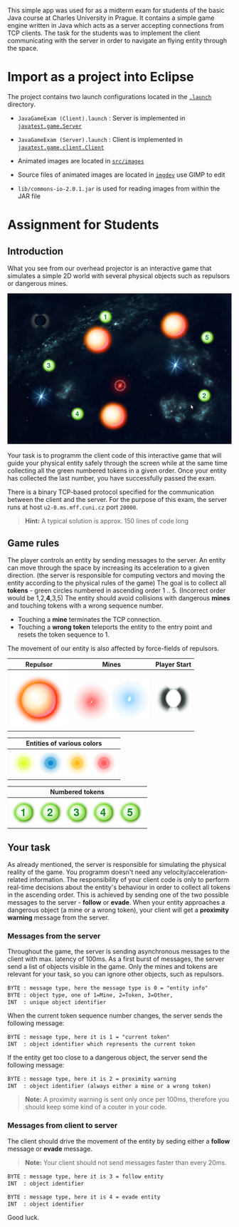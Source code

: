This simple app was used for as a midterm exam for students of the basic Java course at Charles University in Prague. It contains a simple game engine written in Java which acts as a server accepting connections from TCP clients. The task for the students was to implement the client communicating with the server in order to navigate an flying entity through the space.


# Import as a project into Eclipse

The project contains two launch configurations located in the [`.launch`](.launch/) directory.
- `JavaGameExam (Client).launch` : Server is implemented in
  [`javatest.game.Server`](src/javatest/game/Server.java)
- `JavaGameExam (Server).launch` : Client is implemented in
  [`javatest.game.client.Client`](src/javatest/game/client/Client.java)

- Animated images are located in [`src/images`](src/images/)
- Source files of animated images are located in [`imgdev`](imgdev/) use GIMP to edit
- `lib/commons-io-2.0.1.jar` is used for reading images from within the JAR file

# Assignment for Students

## Introduction
What you see from our overhead projector is an interactive game that simulates
a simple 2D world with several physical objects such as repulsors or dangerous mines.

![Screenshot from the game](imgdev/screenshot.png)

Your task is to programm the client code of this interactive game that will guide your
physical entity safely through the screen while at the same time collecting all the green
numbered tokens in a given order. Once your entity has collected the last number, you
have successfully passed the exam.

There is a binary TCP-based protocol specified for the communication between the client and the server.
For the purpose of this exam, the server runs at host `u2-0.ms.mff.cuni.cz` port `20000`.
> **Hint:** A typical solution is approx. 150 lines of code long

## Game rules

The player controls an entity by sending messages to the server.
An entity can move through the space by increasing its acceleration to a given direction.
(the server is responsible for computing vectors and moving the entity according to the physical rules of the game)
The goal is to collect all **tokens** - green circles numbered in ascending order 1 .. 5.
(Incorrect order would be 1,2,**4**,3,5)
The entity should avoid collisions with dangerous **mines** and touching tokens with a wrong sequence number.
 
 - Touching a **mine** terminates the TCP connection.
 - Touching a **wrong token** teleports the entity to the entry point and resets the token sequence to 1.
 
The movement of our entity is also affected by force-fields of repulsors.

| Repulsor | Mines | Player Start |
|----------|------|--------------|
| ![](src/images/orb.png) | ![](src/images/glint.png)![](src/images/bluestar.png) | ![](src/images/playerstart.png)

| Entities of various colors |
|----------------------------|
| ![](src/images/flare-yellow.png)![](src/images/flare-blue.png)![](src/images/flare-orange.png)![](src/images/flare-red.png)

| Numbered tokens |
|-----------------|
| ![](src/images/goal1.png)![](src/images/goal2.png)![](src/images/goal3.png)![](src/images/goal4.png)![](src/images/goal5.png)



## Your task

As already mentioned, the server is responsible for simulating the physical reality of the game.
You programm doesn't need any velocity/acceleration-related information.
The responsibility of your client code is only to perform real-time decisions about the entity's behaviour in order to collect all tokens in the ascending order. This is achieved by sending one of the two possible messages to the server - **follow** or **evade**.
When your entity approaches a dangerous object (a mine or a wrong token), your client will get a **proximity warning** message from the server.

### Messages from the server
Throughout the game, the server is sending asynchronous messages to the client with max. latency of 100ms.
As a first burst of messages, the server send a list of objects visible in the game.
Only the mines and tokens are relevant for your task, so you can ignore other objects, such as repulsors.
```
BYTE : message type, here the message type is 0 = "entity info"
BYTE : object type, one of 1=Mine, 2=Token, 3=Other,
INT  : unique object identifier
```

When the current token sequence number changes, the server sends the following message:
```
BYTE : message type, here it is 1 = "current token"
INT  : object identifier which represents the current token
```

If the entity get too close to a dangerous object, the server send the following message:
```
BYTE : message type, here it is 2 = proximity warning
INT  : object identifier (always either a mine or a wrong token)
```
> **Note:** A proximity warning is sent only once per 100ms, therefore you should keep some kind of a couter in your code.

### Messages from client to server

The client should drive the movement of the entity by seding either a **follow** message or **evade** message.
> **Note:** Your client should not send messages faster than every 20ms.

```
BYTE : message type, here it is 3 = follow entity
INT  : object identifier
```

```
BYTE : message type, here it is 4 = evade entity
INT  : object identifier
```

Good luck.
